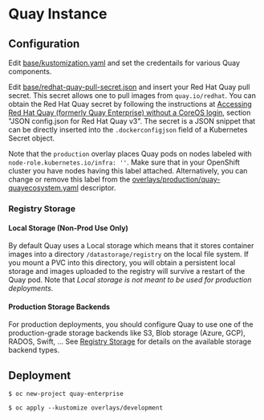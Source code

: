 # Quay Instance

## Configuration

Edit [base/kustomization.yaml](base/kustomization.yaml) and set the credentails for various Quay components.

Edit [base/redhat-quay-pull-secret.json](base/redhat-quay-pull-secret.json) and insert your Red Hat Quay pull secret. This secret allows one to pull images from `quay.io/redhat`. You can obtain the Red Hat Quay secret by following the instructions at [Accessing Red Hat Quay (formerly Quay Enterprise) without a CoreOS login](https://access.redhat.com/solutions/3533201), section "JSON config.json for Red Hat Quay v3". The secret is a JSON snippet that can be directly inserted into the `.dockerconfigjson` field of a Kubernetes Secret object.

Note that the `production` overlay places Quay pods on nodes labeled with `node-role.kubernetes.io/infra: ''`. Make sure that in your OpenShift cluster you have nodes having this label attached. Alternatively, you can change or remove this label from the [overlays/production/quay-quayecosystem.yaml](overlays/production/quay-quayecosystem.yaml) descriptor.

### Registry Storage

#### Local Storage (Non-Prod Use Only)

By default Quay uses a Local storage which means that it stores container images into a directory `/datastorage/registry` on the local file system. If you mount a PVC into this directory, you will obtain a persistent local storage and images uploaded to the registry will survive a restart of the Quay pod. Note that *Local storage is not meant to be used for production deployments*.

#### Production Storage Backends

For production deployments, you should configure Quay to use one of the production-grade storage backends like S3, Blob storage (Azure, GCP), RADOS, Swift, ... See [Registry Storage](https://github.com/redhat-cop/quay-operator/blob/master/docs/storage.md) for details on the available storage backend types.

## Deployment

```
$ oc new-project quay-enterprise
```

```
$ oc apply --kustomize overlays/development
```
